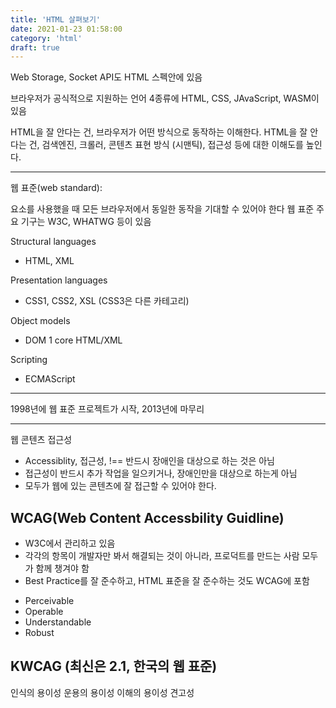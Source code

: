 ```yaml
---
title: 'HTML 살펴보기'
date: 2021-01-23 01:58:00
category: 'html'
draft: true
---
```


Web Storage, Socket API도 HTML 스펙안에 있음

브라우저가 공식적으로 지원하는 언어 4종류에 HTML, CSS, JAvaScript, WASM이 있음

HTML을 잘 안다는 건, 브라우저가 어떤 방식으로 동작하는 이해한다.
HTML을 잘 안다는 건, 검색엔진, 크롤러, 콘텐츠 표현 방식 (시맨틱), 접근성 등에 대한 이해도를 높인다.

---

웹 표준(web standard): <section> 요소를 사용했을 때 모든 브라우저에서 동일한 동작을 기대할 수 있어야 한다
웹 표준 주요 기구는 W3C, WHATWG 등이 있음

Structural languages

- HTML, XML

Presentation languages

- CSS1, CSS2, XSL (CSS3은 다른 카테고리)

Object models

- DOM 1 core HTML/XML

Scripting

- ECMAScript

---

1998년에 웹 표준 프로젝트가 시작, 2013년에 마무리

---

웹 콘텐츠 접근성

- Accessiblity, 접근성, !== 반드시 장애인을 대상으로 하는 것은 아님
- 접근성이 반드시 추가 작업을 일으키거나, 장애인만을 대상으로 하는게 아님
- 모두가 웹에 있는 콘텐츠에 잘 접근할 수 있어야 한다.

## WCAG(Web Content Accessbility Guidline)

- W3C에서 관리하고 있음
- 각각의 항목이 개발자만 봐서 해결되는 것이 아니라, 프로덕트를 만드는 사람 모두가 함께 챙겨야 함
- Best Practice를 잘 준수하고, HTML 표준을 잘 준수하는 것도 WCAG에 포함

* Perceivable
* Operable
* Understandable
* Robust

## KWCAG (최신은 2.1, 한국의 웹 표준)

인식의 용이성
운용의 용이성
이해의 용이성
견고성
